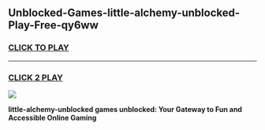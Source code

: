 
## Unblocked-Games-little-alchemy-unblocked-Play-Free-qy6ww
<h3>
<a href="https://premium76.site?title=little-alchemy-unblocked&ref=23A">CLICK TO PLAY</a></h3>
<hr>

<h3>
<a href="https://premium76.site?title=little-alchemy-unblocked&ref=23A">CLICK 2 PLAY</a>
  
</h3>

<a href="https://premium76.site?title=little-alchemy-unblocked&ref=23A"><img src="https://clearcache.store/games.png"></a>


**little-alchemy-unblocked games unblocked: Your Gateway to Fun and Accessible Online Gaming**
